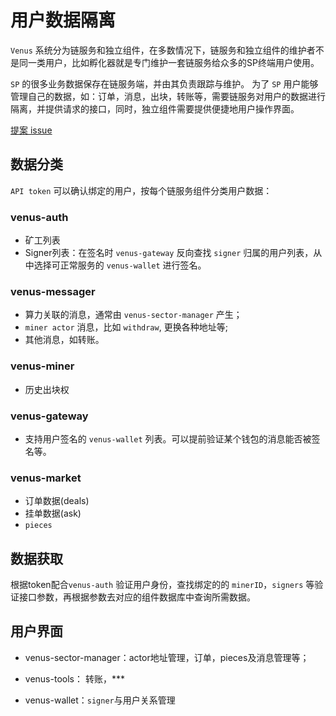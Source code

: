 # 用户数据隔离

`Venus` 系统分为链服务和独立组件，在多数情况下，链服务和独立组件的维护者不是同一类用户，比如孵化器就是专门维护一套链服务给众多的SP终端用户使用。

`SP` 的很多业务数据保存在链服务端，并由其负责跟踪与维护。
为了 `SP` 用户能够管理自己的数据，如：订单，消息，出块，转账等，需要链服务对用户的数据进行隔离，并提供请求的接口，同时，独立组件需要提供便捷地用户操作界面。

[提案 issue](https://github.com/filecoin-project/venus/issues/5384)

## 数据分类

`API token` 可以确认绑定的用户，按每个链服务组件分类用户数据：

### venus-auth

- 矿工列表
- Signer列表：在签名时 `venus-gateway` 反向查找 `signer` 归属的用户列表，从中选择可正常服务的 `venus-wallet` 进行签名。

### venus-messager

- 算力关联的消息，通常由 `venus-sector-manager`  产生；
- `miner actor` 消息，比如 `withdraw`, 更换各种地址等;
- 其他消息，如转账。

### venus-miner

- 历史出块权

### venus-gateway

- 支持用户签名的 `venus-wallet` 列表。可以提前验证某个钱包的消息能否被签名等。

### venus-market

- 订单数据(deals)
- 挂单数据(ask)
- `pieces`


## 数据获取

根据token配合`venus-auth` 验证用户身份，查找绑定的的 `minerID`，`signers` 等验证接口参数，再根据参数去对应的组件数据库中查询所需数据。

## 用户界面

- venus-sector-manager：actor地址管理，订单，pieces及消息管理等；

- venus-tools： 转账，***

- venus-wallet：`signer`与用户关系管理
